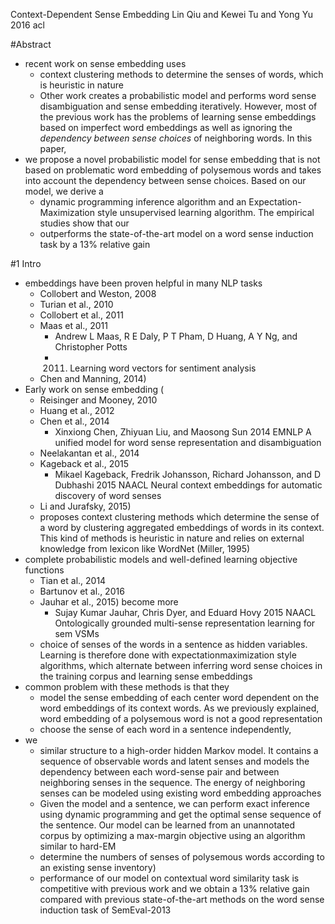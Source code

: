 Context-Dependent Sense Embedding
Lin Qiu and Kewei Tu and Yong Yu
2016 acl

#Abstract

* recent work on sense embedding uses
  * context clustering methods to determine the senses of words, which is
    heuristic in nature
  * Other work creates a probabilistic model and performs word sense
    disambiguation and sense embedding iteratively. However, most of the
    previous work has the problems of learning sense embeddings based on
    imperfect word embeddings as well as ignoring the _dependency between sense
    choices_ of neighboring words.  In this paper,
* we propose a novel probabilistic model for sense embedding that is not based
  on problematic word embedding of polysemous words and takes into account the
  dependency between sense choices. Based on our model, we derive a
  * dynamic programming inference algorithm and an Expectation-Maximization
    style unsupervised learning algorithm. The empirical studies show that our
  * outperforms the state-of-the-art model on a word sense induction task by a
    13% relative gain

#1 Intro

* embeddings have been proven helpful in many NLP tasks
  * Collobert and Weston, 2008
  * Turian et al., 2010
  * Collobert et al., 2011
  * Maas et al., 2011
    * Andrew L Maas, R E Daly, P T Pham, D Huang, A Y Ng, and Christopher Potts
    * 2011.  Learning word vectors for sentiment analysis
  * Chen and Manning, 2014)
* Early work on sense embedding (
  * Reisinger and Mooney, 2010
  * Huang et al., 2012
  * Chen et al., 2014
    * Xinxiong Chen, Zhiyuan Liu, and Maosong Sun
    2014 EMNLP
    A unified model for word sense representation and disambiguation
  * Neelakantan et al., 2014
  * Kageback et al., 2015
    * Mikael Kageback, Fredrik Johansson, Richard Johansson, and D Dubhashi
      2015 NAACL
      Neural context embeddings for automatic discovery of word senses
  * Li and Jurafsky, 2015)
  * proposes context clustering methods which determine the sense of a word by
    clustering aggregated embeddings of words in its context.  This kind of
    methods is heuristic in nature and relies on external knowledge from
    lexicon like WordNet (Miller, 1995)
* complete probabilistic models and well-defined learning objective functions
  * Tian et al., 2014
  * Bartunov et al., 2016
  * Jauhar et al., 2015) become more
    * Sujay Kumar Jauhar, Chris Dyer, and Eduard Hovy
    2015 NAACL
    Ontologically grounded multi-sense representation learning for sem VSMs
  * choice of senses of the words in a sentence as hidden variables. Learning
    is therefore done with expectationmaximization style algorithms, which
    alternate between inferring word sense choices in the training corpus and
    learning sense embeddings
* common problem with these methods is that they
  * model the sense embedding of each center word dependent on the word
    embeddings of its context words. As we previously explained, word embedding
    of a polysemous word is not a good representation
  * choose the sense of each word in a sentence independently,
* we
  * similar structure to a high-order hidden Markov model. It contains a
    sequence of observable words and latent senses and models the dependency
    between each word-sense pair and between neighboring senses in the
    sequence. The energy of neighboring senses can be modeled using existing
    word embedding approaches
  * Given the model and a sentence, we can perform exact inference using
    dynamic programming and get the optimal sense sequence of the sentence. Our
    model can be learned from an unannotated corpus by optimizing a max-margin
    objective using an algorithm similar to hard-EM
  * determine the numbers of senses of polysemous words according to an
    existing sense inventory)
  * performance of our model on contextual word similarity task is
    competitive with previous work and we obtain a 13% relative gain compared
    with previous state-of-the-art methods on the word sense induction task of
    SemEval-2013

